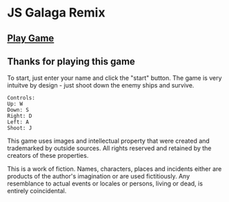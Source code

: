 # JS Galaga Remix

## [Play Game](https://rendnil.github.io/JS_Galaga_Remix/)

## Thanks for playing this game

To start, just enter your name and click the "start" button. The game is very intuitve by design - just shoot down the enemy ships and survive.

```
Controls:
Up: W
Down: S
Right: D
Left: A
Shoot: J
```

This game uses images and intellectual property that were created and trademarked by outside sources. All rights reserved and retained by the creators of these properties.

This is a work of fiction. Names, characters, places and incidents either are products of the author's imagination or are used fictitiously. Any resemblance to actual events or locales or persons, living or dead, is entirely coincidental.
